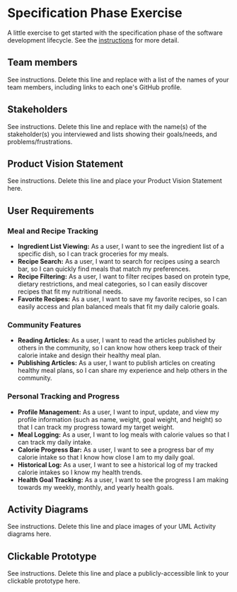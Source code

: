 # Specification Phase Exercise

A little exercise to get started with the specification phase of the software development lifecycle. See the [instructions](instructions.md) for more detail.

## Team members

See instructions. Delete this line and replace with a list of the names of your team members, including links to each one's GitHub profile.

## Stakeholders

See instructions. Delete this line and replace with the name(s) of the stakeholder(s) you interviewed and lists showing their goals/needs, and problems/frustrations.

## Product Vision Statement

See instructions. Delete this line and place your Product Vision Statement here.

## User Requirements

### Meal and Recipe Tracking
- **Ingredient List Viewing:** As a user, I want to see the ingredient list of a specific dish, so I can track groceries for my meals.
- **Recipe Search:** As a user, I want to search for recipes using a search bar, so I can quickly find meals that match my preferences.
- **Recipe Filtering:** As a user, I want to filter recipes based on protein type, dietary restrictions, and meal categories, so I can easily discover recipes that fit my nutritional needs.
- **Favorite Recipes:** As a user, I want to save my favorite recipes, so I can easily access and plan balanced meals that fit my daily calorie goals.

### Community Features
- **Reading Articles:** As a user, I want to read the articles published by others in the community, so I can know how others keep track of their calorie intake and design their healthy meal plan.
- **Publishing Articles:** As a user, I want to publish articles on creating healthy meal plans, so I can share my experience and help others in the community.

### Personal Tracking and Progress
- **Profile Management:** As a user, I want to input, update, and view my profile information (such as name, weight, goal weight, and height) so that I can track my progress toward my target weight.
- **Meal Logging:** As a user, I want to log meals with calorie values so that I can track my daily intake.
- **Calorie Progress Bar:** As a user, I want to see a progress bar of my calorie intake so that I know how close I am to my daily goal.
- **Historical Log:** As a user, I want to see a historical log of my tracked calorie intakes so I know my health trends.
- **Health Goal Tracking:** As a user, I want to see the progress I am making towards my weekly, monthly, and yearly health goals.

## Activity Diagrams

See instructions. Delete this line and place images of your UML Activity diagrams here.

## Clickable Prototype

See instructions. Delete this line and place a publicly-accessible link to your clickable prototype here.
